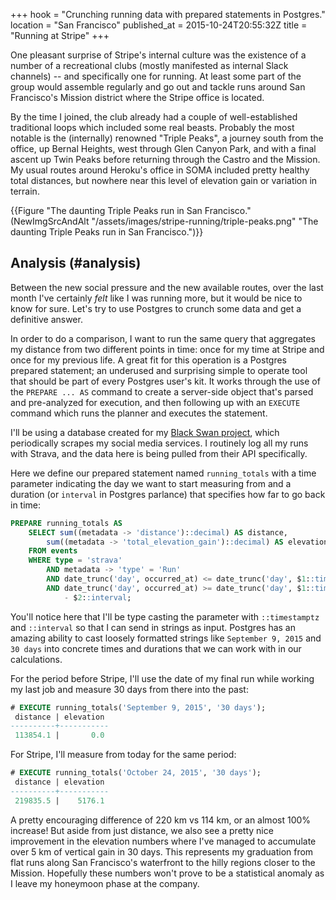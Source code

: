 +++
hook = "Crunching running data with prepared statements in Postgres."
location = "San Francisco"
published_at = 2015-10-24T20:55:32Z
title = "Running at Stripe"
+++

One pleasant surprise of Stripe's internal culture was the existence of a
number of a recreational clubs (mostly manifested as internal Slack channels)
-- and specifically one for running. At least some part of the group would
assemble regularly and go out and tackle runs around San Francisco's Mission
district where the Stripe office is located.

By the time I joined, the club already had a couple of well-established
traditional loops which included some real beasts. Probably the most notable is
the (internally) renowned "Triple Peaks", a journey south from the office, up
Bernal Heights, west through Glen Canyon Park, and with a final ascent up Twin
Peaks before returning through the Castro and the Mission. My usual routes
around Heroku's office in SOMA included pretty healthy total distances, but
nowhere near this level of elevation gain or variation in terrain.

{{Figure "The daunting Triple Peaks run in San Francisco." (NewImgSrcAndAlt "/assets/images/stripe-running/triple-peaks.png" "The daunting Triple Peaks run in San Francisco.")}}

## Analysis (#analysis)

Between the new social pressure and the new available routes, over the last
month I've certainly _felt_ like I was running more, but it would be nice to
know for sure. Let's try to use Postgres to crunch some data and get a
definitive answer.

In order to do a comparison, I want to run the same query that aggregates my
distance from two different points in time: once for my time at Stripe and once
for my previous life. A great fit for this operation is a Postgres prepared
statement; an underused and surprising simple to operate tool that should be
part of every Postgres user's kit. It works through the use of the `PREPARE ...
AS` command to create a server-side object that's parsed and pre-analyzed for
execution, and then following up with an `EXECUTE` command which runs the
planner and executes the statement.

I'll be using a database created for my [Black Swan project][black-swan], which
periodically scrapes my social media services. I routinely log all my runs with
Strava, and the data here is being pulled from their API specifically.

Here we define our prepared statement named `running_totals` with a time
parameter indicating the day we want to start measuring from and a duration (or
`interval` in Postgres parlance) that specifies how far to go back in time:

``` sql
PREPARE running_totals AS
    SELECT sum((metadata -> 'distance')::decimal) AS distance,
        sum((metadata -> 'total_elevation_gain')::decimal) AS elevation
    FROM events
    WHERE type = 'strava'
        AND metadata -> 'type' = 'Run'
        AND date_trunc('day', occurred_at) <= date_trunc('day', $1::timestamptz)
        AND date_trunc('day', occurred_at) >= date_trunc('day', $1::timestamptz)
            - $2::interval;
```

You'll notice here that I'll be type casting the parameter with `::timestamptz`
and `::interval` so that I can send in strings as input. Postgres has an
amazing ability to cast loosely formatted strings like `September 9, 2015` and
`30 days` into concrete times and durations that we can work with in our
calculations.

For the period before Stripe, I'll use the date of my final run while working
my last job and measure 30 days from there into the past:

``` sql
# EXECUTE running_totals('September 9, 2015', '30 days');
 distance | elevation
----------+-----------
 113854.1 |       0.0
```

For Stripe, I'll measure from today for the same period:

``` sql
# EXECUTE running_totals('October 24, 2015', '30 days');
 distance | elevation
----------+-----------
 219835.5 |    5176.1
```

A pretty encouraging difference of 220 km vs 114 km, or an almost 100%
increase! But aside from just distance, we also see a pretty nice improvement
in the elevation numbers where I've managed to accumulate over 5 km of vertical
gain in 30 days. This represents my graduation from flat runs along San
Francisco's waterfront to the hilly regions closer to the Mission. Hopefully
these numbers won't prove to be a statistical anomaly as I leave my honeymoon
phase at the company.

[black-swan]: https://github.com/brandur/blackswan
